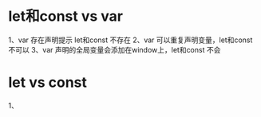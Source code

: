 # let和const vs var
1、var 存在声明提示 let和const 不存在
2、var 可以重复声明变量，let和const 不可以
3、var 声明的全局变量会添加在window上，let和const 不会

# let vs const
1、